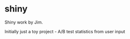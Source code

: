 shiny
=====

Shiny work by Jim.

Initially just a toy project - A/B test statistics from user input
